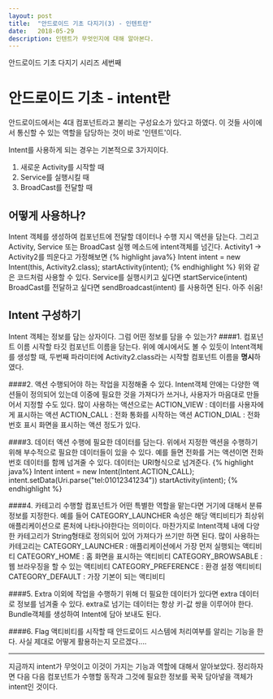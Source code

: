 ```yaml
---
layout: post
title:  "안드로이드 기초 다지기(3) - 인텐트란"
date:   2018-05-29
description: 인텐트가 무엇인지에 대해 알아본다.
---
```


<p class="intro"><span class="dropcap">안</span>드로이드 기초 다지기 시리즈 세번째</p>

# 안드로이드 기초 - intent란

안드로이드에서는 4대 컴포넌트라고 불리는 구성요소가 있다고 하였다. 이 것들 사이에서 통신할 수 있는 역할을 담당하는 것이 바로 '인텐트'이다.

Intent를 사용하게 되는 경우는 기본적으로 3가지이다.
1. 새로운 Activity를 시작할 때
2. Service를 실행시킬 때
3. BroadCast를 전달할 때

## 어떻게 사용하나?
Intent 객체를 생성하여 컴포넌트에 전달할 데이터나 수행 지시 액션을 담는다. 그리고 Activity, Service 또는 BroadCast 실행 메소드에 intent객체를 넘긴다.
Activity1 -> Activity2를 띄운다고 가정해보면
{% highlight java%}
Intent intent = new Intent(this, Activity2.class);
startActivity(intent);
{% endhighlight %}
위와 같은 코드처럼 사용할 수 있다.
Service를 실행시키고 싶다면 startService(intent)
BroadCast를 전달하고 싶다면 sendBroadcast(intent)
를 사용하면 된다. 아주 쉬움!

## Intent 구성하기
Intent 객체는 정보를 담는 상자이다. 그럼 어떤 정보를 담을 수 있는가?
####1. 컴포넌트 이름
시작할 타깃 컴포넌트 이름을 담는다. 위에 예시에서도 볼 수 있듯이 Intent객체를 생성할 때, 두번째 파라미터에 Activity2.class라는 시작할 컴포넌트 이름을 **명시**하였다.

####2. 액션
수행되어야 하는 작업을 지정해줄 수 있다. Intent객체 안에는 다양한 액션들이 정의되어 있는데 이중에 필요한 것을 가져다가 쓰거나, 사용자가 마음대로 만들어서 지정할 수도 있다.
많이 사용하는 액션으로는
ACTION_VIEW : 데이터를 사용자에게 표시하는 액션
ACTION_CALL : 전화 통화를 시작하는 액션
ACTION_DIAL : 전화번호 표시 화면을 표시하는 액션
정도가 있다.

####3. 데이터
액션 수행에 필요한 데이터를 담는다. 위에서 지정한 액션을 수행하기 위해 부수적으로 필요한 데이터들이 있을 수 있다. 예를 들면 전화를 거는 액션이면 전화번호 데이터를 함께 넘겨줄 수 있다. 데이터는 URI형식으로 넘겨준다.
{% highlight java%}
Intent intent = new Intent(Intent.ACTION_CALL);
intent.setData(Uri.parse("tel:01012341234"))
startActivity(intent);
{% endhighlight %}

####4. 카테고리
수행할 컴포넌트가 어떤 특별한 역할을 맡는다면 거기에 대해서 분류 정보를 지정한다. 예를 들어 CATEGORY_LAUNCHER 속성은 해당 액티비티가 최상위 애플리케이션으로 론처에 나타나야한다는 의미이다.
마찬가지로 Intent객체 내에 다양한 카테고리가 String형태로 정의되어 있어 가져다가 쓰기만 하면 된다.
많이 사용하는 카테고리는
CATEGORY_LAUNCHER : 애플리케이션에서 가장 먼저 실행되는 액티비티
CATEGORY_HOME : 홈 화면을 표시하는 액티비티
CATEGORY_BROWSABLE : 웹 브라우징을 할 수 있는 액티비티
CATEGORY_PREFERENCE : 환경 설정 액티비티
CATEGORY_DEFAULT : 가장 기본이 되는 액티비티

####5. Extra
이외에 작업을 수행하기 위해 더 필요한 데이터가 있다면 extra 데이터로 정보를 넘겨줄 수 있다. extra로 넘기는 데이터는 항상 키-값 쌍을 이루어야 한다. Bundle객체를 생성하여 Intent에 담아 보내도 된다.

####6. Flag
액티비티를 시작할 때 안드로이드 시스템에 처리여부를 알리는 기능을 한다. 사실 제대로 어떻게 활용하는지 모르겠다....

---
지금까지 intent가 무엇이고 이것이 가지는 기능과 역할에 대해서 알아보았다. 정리하자면 다음 다음 컴포넌트가 수행할 동작과 그것에 필요한 정보를 꾹꾹 담아넣을 객체가 intent인 것이다.
